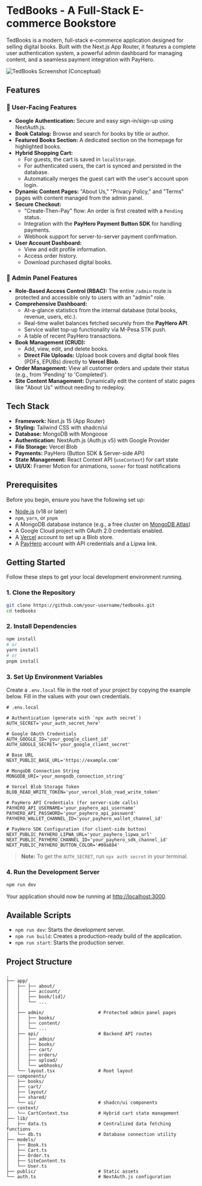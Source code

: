 # TedBooks - A Full-Stack E-commerce Bookstore

TedBooks is a modern, full-stack e-commerce application designed for selling digital books. Built with the Next.js App Router, it features a complete user authentication system, a powerful admin dashboard for managing content, and a seamless payment integration with PayHero.

![TedBooks Screenshot (Conceptual)](https://75rfypg2otkow6jl.public.blob.vercel-storage.com/preview-lUPOBvlPjibhCbhd6SRYZgwFaI7aGL)

## Features

### 👤 User-Facing Features

- **Google Authentication:** Secure and easy sign-in/sign-up using NextAuth.js.
- **Book Catalog:** Browse and search for books by title or author.
- **Featured Books Section:** A dedicated section on the homepage for highlighted books.
- **Hybrid Shopping Cart:**
  - For guests, the cart is saved in `localStorage`.
  - For authenticated users, the cart is synced and persisted in the database.
  - Automatically merges the guest cart with the user's account upon login.
- **Dynamic Content Pages:** "About Us," "Privacy Policy," and "Terms" pages with content managed from the admin panel.
- **Secure Checkout:**
  - "Create-Then-Pay" flow: An order is first created with a `Pending` status.
  - Integration with the **PayHero Payment Button SDK** for handling payments.
  - Webhook support for server-to-server payment confirmation.
- **User Account Dashboard:**
  - View and edit profile information.
  - Access order history.
  - Download purchased digital books.

### 👑 Admin Panel Features

- **Role-Based Access Control (RBAC):** The entire `/admin` route is protected and accessible only to users with an "admin" role.
- **Comprehensive Dashboard:**
  - At-a-glance statistics from the internal database (total books, revenue, users, etc.).
  - Real-time wallet balances fetched securely from the **PayHero API**.
  - Service wallet top-up functionality via M-Pesa STK push.
  - A table of recent PayHero transactions.
- **Book Management (CRUD):**
  - Add, view, edit, and delete books.
  - **Direct File Uploads:** Upload book covers and digital book files (PDFs, EPUBs) directly to **Vercel Blob**.
- **Order Management:** View all customer orders and update their status (e.g., from 'Pending' to 'Completed').
- **Site Content Management:** Dynamically edit the content of static pages like "About Us" without needing to redeploy.

## Tech Stack

- **Framework:** Next.js 15 (App Router)
- **Styling:** Tailwind CSS with shadcn/ui
- **Database:** MongoDB with Mongoose
- **Authentication:** NextAuth.js (Auth.js v5) with Google Provider
- **File Storage:** Vercel Blob
- **Payments:** PayHero (Button SDK & Server-side API)
- **State Management:** React Context API (`useContext`) for cart state
- **UI/UX:** Framer Motion for animations, `sonner` for toast notifications

## Prerequisites

Before you begin, ensure you have the following set up:

- [Node.js](https://nodejs.org/) (v18 or later)
- `npm`, `yarn`, or `pnpm`
- A MongoDB database instance (e.g., a free cluster on [MongoDB Atlas](https://www.mongodb.com/cloud/atlas))
- A Google Cloud project with OAuth 2.0 credentials enabled.
- A [Vercel](https://vercel.com) account to set up a Blob store.
- A [PayHero](https://payhero.co.ke/) account with API credentials and a Lipwa link.

## Getting Started

Follow these steps to get your local development environment running.

### 1. Clone the Repository

```bash
git clone https://github.com/your-username/tedbooks.git
cd tedbooks
```

### 2. Install Dependencies

```bash
npm install
# or
yarn install
# or
pnpm install
```

### 3. Set Up Environment Variables

Create a `.env.local` file in the root of your project by copying the example below. Fill in the values with your own credentials.

```env
# .env.local

# Authentication (generate with `npx auth secret`)
AUTH_SECRET='your_auth_secret_here'

# Google OAuth Credentials
AUTH_GOOGLE_ID='your_google_client_id'
AUTH_GOOGLE_SECRET='your_google_client_secret'

# Base URL
NEXT_PUBLIC_BASE_URL='https://example.com'

# MongoDB Connection String
MONGODB_URI='your_mongodb_connection_string'

# Vercel Blob Storage Token
BLOB_READ_WRITE_TOKEN='your_vercel_blob_read_write_token'

# PayHero API Credentials (for server-side calls)
PAYHERO_API_USERNAME='your_payhero_api_username'
PAYHERO_API_PASSWORD='your_payhero_api_password'
PAYHERO_WALLET_CHANNEL_ID='your_payhero_wallet_channel_id'

# PayHero SDK Configuration (for client-side button)
NEXT_PUBLIC_PAYHERO_LIPWA_URL='your_payhero_lipwa_url'
NEXT_PUBLIC_PAYHERO_CHANNEL_ID='your_payhero_sdk_channel_id'
NEXT_PUBLIC_PAYHERO_BUTTON_COLOR='#00a884'
```

> **Note:** To get the `AUTH_SECRET`, run `npx auth secret` in your terminal.

### 4. Run the Development Server

```bash
npm run dev
```

Your application should now be running at [http://localhost:3000](http://localhost:3000).

## Available Scripts

- `npm run dev`: Starts the development server.
- `npm run build`: Creates a production-ready build of the application.
- `npm run start`: Starts the production server.

## Project Structure

```
.
├── app/
│   ├── ├── about/
│   │   ├── account/
│   │   ├── book/[id]/
│   │   └── ...
│   │
│   ├── admin/                    # Protected admin panel pages
│   │   ├── books/
│   │   ├── content/
│   │   └── ...
│   ├── api/                      # Backend API routes
│   │   ├── admin/
│   │   ├── books/
│   │   ├── cart/
│   │   ├── orders/
│   │   ├── upload/
│   │   └── webhooks/
│   └── layout.tsx                # Root layout
├── components/
│   ├── books/
│   ├── cart/
│   ├── layout/
│   ├── shared/
│   └── ui/                       # shadcn/ui components
├── context/
│   └── CartContext.tsx           # Hybrid cart state management
├── lib/
│   ├── data.ts                   # Centralized data fetching functions
│   └── db.ts                     # Database connection utility
├── models/
│   ├── Book.ts
│   ├── Cart.ts
│   ├── Order.ts
│   ├── SiteContent.ts
│   └── User.ts
├── public/                       # Static assets
└── auth.ts                       # NextAuth.js configuration
```
